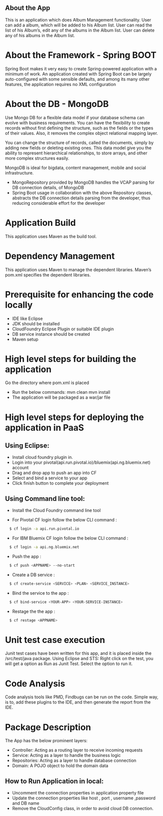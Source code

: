 
## About the App

  This is an application which does Album Management functionality. User can add a album, which will be added to his Album list. User can read the list of his Album’s, edit any of the albums in the Album list. User can delete any of his albums in the Album list.
  
# About the Framework - Spring BOOT

  Spring Boot makes it very easy to create Spring-powered application with a minimum of work. An application created with Spring Boot can be largely auto-configured with some sensible defaults, and among its many other features, the application requires no XML configuration
  
  
# About the DB - MongoDB

Use Mongo DB for a flexible data model if your database schema can evolve with business requirements. You can have the flexibility to create records without first defining the structure, such as the fields or the types of their values. Also, it removes the complex object relational mapping layer.

You can change the structure of records, called the documents, simply by adding new fields or deleting existing ones. This data model give you the ability to represent hierarchical relationships, to store arrays, and other more complex structures easily.

MongoDB is ideal for bigdata, content management, mobile and social infrastructure.
  
- MongoRepository provided by MongoDB handles the VCAP parsing for DB connection details, of MongoDB
 - Spring Boot usage in collaboration with the above Repository classes, abstracts the DB connection details parsing from the developer, thus reducing considerable effort for the developer  
# Application Build

  This application uses Maven as the build tool.
  
# Dependency Management

  This application uses Maven to manage the dependent libraries. Maven’s pom.xml specifies the dependent libraries. 
 
# Prerequisite for enhancing the code locally
  
  * IDE like Eclipse
  * JDK should be installed 
  * CloudFoundry Eclipse Plugin or suitable IDE plugin
  * DB service instance should be created 
  * Maven setup 

# High level steps for building the application

  Go the directory where pom.xml is placed
  * Run the below commands:
            mvn clean
            mvn install
  * The application will be packaged as a war/jar file 

# High level steps for deploying the application in PaaS
    
## Using Eclipse: 
  - Install cloud foundry plugin in.
  - Login into your pivotal(api.run.pivotal.io)/bluemix(api.ng.bluemix.net) account
  - Drag and drop app to push an app into CF
  - Select and bind a service to your app 
  - Click finish button to complete your deployment
  
## Using Command line tool: 
  - Install the Cloud Foundry command line tool

  - For Pivotal CF login follow the below CLI command :
```sh
  $ cf login -a api.run.pivotal.io
```
  - For IBM Bluemix CF login follow the below CLI command :
```sh
  $ cf login -a api.ng.bluemix.net
```

- Push the app :
```sh
  $ cf push <APPNAME> --no-start
```
 - Create a DB service :

```sh
  $ cf create-service <SERVICE> <PLAN> <SERVICE_INSTANCE>
```
 - Bind the service to the app :

```sh
  $ cf bind-service <YOUR-APP> <YOUR-SERVICE-INSTANCE>
```
 - Restage the the app :

```sh
  $ cf restage <APPNAME>
```
# Unit test case execution

  Junit test cases have been written for this app, and it is placed inside the /src/test/java package. 
  Using Eclipse and STS:
  Right click on the test, you will get a option as Run as Junit Test. Select the option to run it. 
  
# Code Analysis
  Code analysis tools like PMD, Findbugs can be run on the code. Simple way, is to, add these plugins to the IDE, and then generate the report from the IDE.

# Package Description

  The App has the below prominent layers:
  - Controller: Acting as a routing layer to receive incoming requests
  - Service: Acting as a layer to handle the business logic
  - Repositories: Acting as a layer to handle database connection
  - Domain: A POJO object to hold the domain data

 
## How to Run Application in local:
 - Uncomment the connection properties in application property file
 - Update the connection properties like host , port , username ,password and DB name
 - Remove the CloudConfig class, in order to avoid cloud DB connection.

